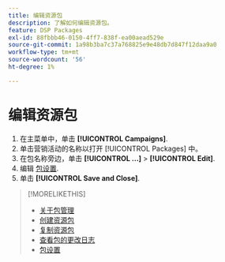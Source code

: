 ```yaml
---
title: 编辑资源包
description: 了解如何编辑资源包。
feature: DSP Packages
exl-id: 88fbbb46-0150-4ff7-838f-ea00aead529e
source-git-commit: 1a98b3ba7c37a768825e9e48db7d847f12daa9a0
workflow-type: tm+mt
source-wordcount: '56'
ht-degree: 1%

---
```


# 编辑资源包

1. 在主菜单中，单击 **[!UICONTROL Campaigns]**.
1. 单击营销活动的名称以打开 [!UICONTROL Packages] 中。
1. 在包名称旁边，单击  **[!UICONTROL ...]** > **[!UICONTROL Edit]**.
1. 编辑 [包设置](package-settings.md).
1. 单击 **[!UICONTROL Save and Close]**.

>[!MORELIKETHIS]
>
>* [关于包管理](package-about.md)
>* [创建资源包](package-create.md)
>* [复制资源包](package-duplicate.md)
>* [查看包的更改日志](package-change-log.md)
>* [包设置](package-settings.md)

